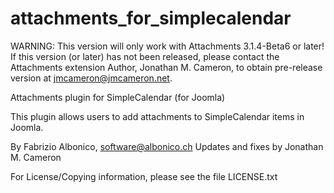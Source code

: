 attachments_for_simplecalendar
==============================

WARNING: This version will only work with Attachments 3.1.4-Beta6 or later!
         If this version (or later) has not been released, please contact the
         Attachments extension Author, Jonathan M. Cameron, to obtain
         pre-release version at jmcameron@jmcameron.net.

Attachments plugin for SimpleCalendar (for Joomla)

This plugin allows users to add attachments to SimpleCalendar items in Joomla.

By Fabrizio Albonico, software@albonico.ch
   Updates and fixes by Jonathan M. Cameron

For License/Copying information, please see the file LICENSE.txt
